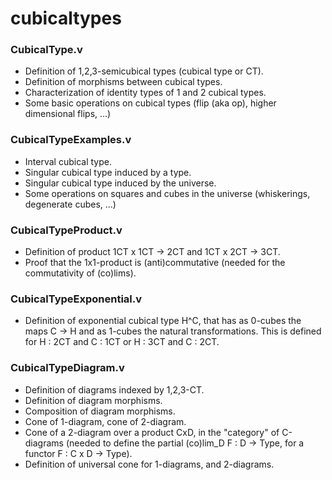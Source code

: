 # cubicaltypes

### CubicalType.v

- Definition of 1,2,3-semicubical types (cubical type or CT).
- Definition of morphisms between cubical types.
- Characterization of identity types of 1 and 2 cubical types.
- Some basic operations on cubical types (flip (aka op), higher dimensional flips, ...)

### CubicalTypeExamples.v

- Interval cubical type.
- Singular cubical type induced by a type.
- Singular cubical type induced by the universe.
- Some operations on squares and cubes in the universe (whiskerings, degenerate cubes, ...)

### CubicalTypeProduct.v

- Definition of product 1CT x 1CT -> 2CT and 1CT x 2CT -> 3CT.
- Proof that the 1x1-product is (anti)commutative (needed for the commutativity of (co)lims).

### CubicalTypeExponential.v

- Definition of exponential cubical type H^C, that has as 0-cubes the maps C -> H and as 1-cubes the natural transformations. This is defined for H : 2CT and C : 1CT or H : 3CT and C : 2CT.

### CubicalTypeDiagram.v

- Definition of diagrams indexed by 1,2,3-CT.
- Definition of diagram morphisms.
- Composition of diagram morphisms.
- Cone of 1-diagram, cone of 2-diagram.
- Cone of a 2-diagram over a product CxD, in the "category" of C-diagrams (needed to define the partial (co)lim_D F : D -> Type, for a functor F : C x D -> Type). 
- Definition of universal cone for 1-diagrams, and 2-diagrams.
